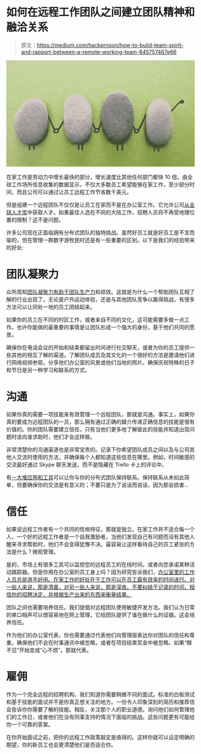 # 如何在远程工作团队之间建立团队精神和融洽关系

> 原文：<https://medium.com/hackernoon/how-to-build-team-spirit-and-rapport-between-a-remote-working-team-845757467e66>

![](img/46c795053dfa7328d3cfc0c267bfc932.png)

在家工作是劳动力中增长最快的部分，增长速度比其他任何部门都快 10 倍。由全球工作场所信息收集的数据显示，不仅大多数员工希望能够在家工作，至少部分时间，而且公司可以通过让员工远程工作节省数千美元。

但是组建一个远程团队不仅仅是让员工在家而不是在办公室工作。它允许公司[从全球人才库](https://distantjob.com/)中获取人才。如果最佳人选在不同的大陆工作，招聘人员将不再受地理位置的限制？这不是问题。

许多公司现在正面临拥有分布式团队的独特挑战。虽然好员工就是好员工是不言而喻的，但在管理一群数字游牧民时还是有一些重要的区别。以下是我们的经验带来的好处:

# 团队凝聚力

众所周知[团队凝聚力有助于团队生产力](https://www.workitdaily.com/team-building-company-productivity/)和绩效。这就是为什么一个帮助团队互相了解的行业出现了。无论是户外运动体验，还是与其他团队竞争以赢得挑战，有很多方法可以让同处一地的员工团结起来。

如果你的员工在不同的时区工作，或者来自不同的文化，这可能需要多做一点工作。也许你能做的最重要的事情是让团队形成一个强大的身份，基于他们共同的愿景。

确保你在电话会议的开始和结束都留出时间进行社交聊天，或者为你的员工提供一些其他的相互了解的渠道。了解团队成员及其文化的一个很好的方法是邀请他们进行网络视频参观，分享他们办公室的风景或他们当地的照片。确保庆祝特殊的日子和节日是另一种学习和联系的方式。

# 沟通

如果你真的需要一项技能来有效管理一个远程团队，那就是沟通。事实上，如果你真的要成为远程团队的一员，那么拥有通过正确的媒介传递正确信息的技能是很有价值的。你的团队需要建立信任，只有当他们更多地了解彼此的技能并知道出现问题时该向谁求助时，他们才会这样做。

非常清楚你的沟通渠道也是非常宝贵的。记录下你希望团队成员之间以及与公司其他人交流时使用的方法，并确保每个人都知道这些信息在哪里。例如，时间敏感的交流最好通过 Skype 聊天发送，而不是隐藏在 Trello 卡上的评论中。

有[一大堆应用和工具](http://www.smallbiztechnology.com/archive/2016/03/14-new-ways-check-remote-team.html/#.WmjO_ahl-00)可以让你与你的分布式团队保持联系。保持联系从未如此简单，但要确保你的交流是有意义的；不要只是为了说话而说话，因为那会损害…

# 信任

如果说远程工作者有一个共同的性格特征，那就是独立。在家工作并不适合每一个人，一个好的远程工作者是一个自我激励者，当他们发现自己有问题而没有其他人醒来寻求帮助时，他们不会变得犹豫不决。最容易让这样看待自己的员工紧张的方法是什么？微观管理。

是的，市场上有很多工具可以监控您的远程员工的在线时间，或者向您承诺某种活动跟踪器。但是你用在办公室的员工身上吗？因为研究告诉我们，[办公室里的工作人员总是游手好闲。在家工作的好处在于工作可以在员工最有效率的时间进行。对一些人来说，那是清晨，对另一些人来说，那是深夜。不要纠结于记录的时间，相信你的招聘决定，并根据生产出来的东西来衡量结果。](https://www.inc.com/erik-sherman/heres-how-employees-are-really-goofing-off.html)

团队之间也需要培养信任。我们提倡对远程团队使用敏捷开发方法。我们认为日常的单口相声可以很容易地在网上管理，它给团队提供了谁在做什么的证据。这会培养信任。

作为他们的办公室代表，你也需要通过代表他们向管理层表达你对团队的信任和尊重。确保他们不会在时事通讯中被忽略，或者在项目结束奖金中被忽略。如果“眼不见”开始变成“心不烦”，那就代表。

# 雇佣

作为一个完全远程的招聘机构，我们知道你需要稍微不同的面试。标准的白板测试和基于技能的面试并不是你真正想关注的地方。一份令人印象深刻的简历和推荐信会告诉你你需要了解的技能。相反，关注那个人的职业道德。询问他们如何管理他们的工作日，或者他们在没有同事支持的情况下面临的挑战。这些问题更有可能给你一个可靠的答案。

在你开始面试之前，把你的远程工作政策敲定是值得的。这样你就可以设定明确的期望，你的新员工也会更清楚他们是否适合你。